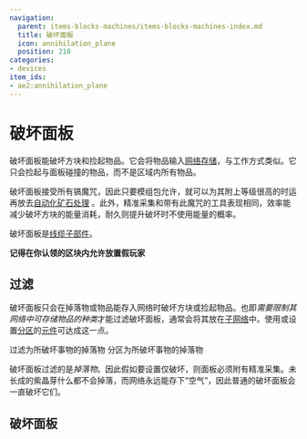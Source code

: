 ```yaml
---
navigation:
  parent: items-blocks-machines/items-blocks-machines-index.md
  title: 破坏面板
  icon: annihilation_plane
  position: 210
categories:
- devices
item_ids:
- ae2:annihilation_plane
---
```


# 破坏面板

<GameScene zoom="8" background="transparent">
<ImportStructure src="../assets/blocks/annihilation_plane.snbt" />
</GameScene>

破坏面板能破坏方块和捡起物品。它会将物品输入[网络存储](../ae2-mechanics/import-export-storage.md)，与<ItemLink id="import_bus" />工作方式类似。它只会捡起与面板碰撞的物品，而不是区域内所有物品。

破坏面板接受所有镐魔咒，因此只要模组包允许，就可以为其附上等级很高的时运再放去[自动化矿石处理](../example-setups/ore-fortuner.md) 。此外，精准采集和带有此魔咒的工具表现相同，效率能减少破坏方块的能量消耗，耐久则提升破坏时不使用能量的概率。

破坏面板是[线缆子部件](../ae2-mechanics/cable-subparts.md)。

**记得在你认领的区块内允许放置假玩家**

## 过滤

破坏面板只会在掉落物或物品能存入网络时破坏方块或捡起物品。也即*需要限制其网络中可存储物品的种类*才能过滤破坏面板，通常会将其放在[子网络](../ae2-mechanics/subnetworks.md)中。使用<ItemLink id="storage_bus" />或设置[分区](cell_workbench.md)的[元件](../items-blocks-machines/storage_cells.md)可达成这一点。

<GameScene zoom="6" interactive={true}>
  <ImportStructure src="../assets/assemblies/annihilation_filtering.snbt" />

  <DiamondAnnotation pos="1 0.5 0.5" color="#00ff00">
        过滤为所破坏事物的掉落物
  </DiamondAnnotation>

  <DiamondAnnotation pos=".5 0.5 2.5" color="#00ff00">
        分区为所破坏事物的掉落物
  </DiamondAnnotation>

  <IsometricCamera yaw="195" pitch="30" />
</GameScene>

破坏面板过滤的是*掉落物*。因此假如要设置仅破坏<ItemLink id="minecraft:amethyst_cluster" />，则面板必须附有精准采集。未长成的紫晶芽什么都不会掉落，而网络永远能存下“空气”，因此普通的破坏面板会一直破坏它们。

## 破坏面板

<RecipeFor id="annihilation_plane" />
